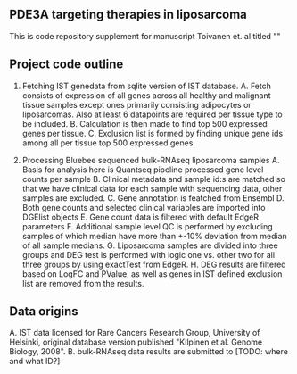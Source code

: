 ## PDE3A targeting therapies in liposarcoma

This is code repository supplement for manuscript Toivanen et. al titled ""

## Project code outline
1. Fetching IST genedata from sqlite version of IST database.
 A. Fetch consists of expression of all genes across all healthy and malignant tissue samples except ones primarily consisting adipocytes or liposarcomas. Also at least 6 datapoints are required per tissue type to be included.
 B. Calculation is then made to find top 500 expressed genes per tissue.
 C. Exclusion list is formed by finding unique gene ids among all per tissue top 500 expressed genes.

2. Processing Bluebee sequenced bulk-RNAseq liposarcoma samples
 A. Basis for analysis here is Quantseq pipeline processed gene level counts per sample
 B. Clinical metadata and sample id:s are matched so that we have clinical data for each sample with sequencing data, other samples are excluded.
 C. Gene annotation is featched from Ensembl
 D. Both gene counts and selected clinical variables are imported into DGElist objects
 E. Gene count data is filtered with default EdgeR parameters
 F. Additional sample level QC is performed by excluding samples of which median have more than +-10% deviation from median of all sample medians.
 G. Liposarcoma samples are divided into three groups and DEG test is performed with logic one vs. other two for all three groups by using exactTest from EdgeR.
 H. DEG results are filtered based on LogFC and PValue, as well as genes in IST defined exclusion list are removed from the results.
  
 ## Data origins
 A. IST data licensed for Rare Cancers Research Group, University of Helsinki, original database version published "Kilpinen et al. Genome Biology, 2008".
 B. bulk-RNAseq data results are submitted to [TODO: where and what ID?]
